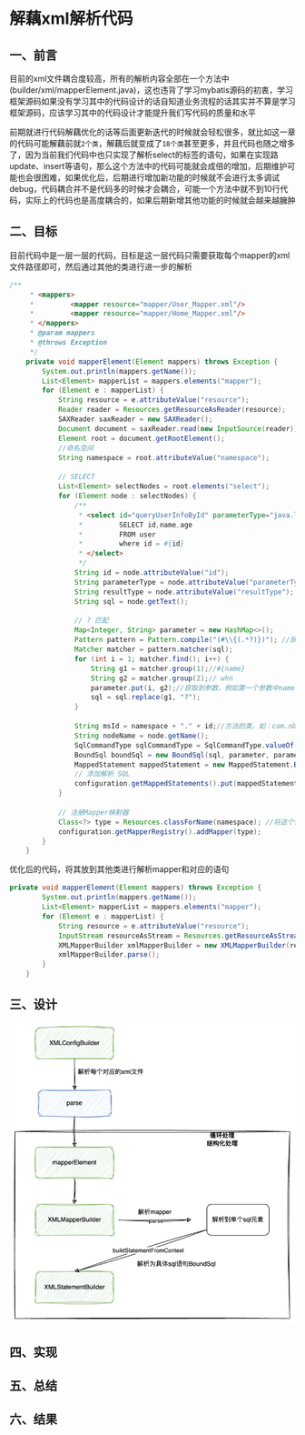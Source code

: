 # 解藕xml解析代码

## 一、前言

目前的xml文件耦合度较高，所有的解析内容全部在一个方法中(builder/xml/mapperElement.java)，这也违背了学习mybatis源码的初衷，学习框架源码如果没有学习其中的代码设计的话自知道业务流程的话其实并不算是学习框架源码，应该学习其中的代码设计才能提升我们写代码的质量和水平

前期就进行代码解藕优化的话等后面更新迭代的时候就会轻松很多，就比如这一章的代码可能解藕前就`2个类`，解藕后就变成了`18个类`甚至更多，并且代码也随之增多了，因为当前我们代码中也只实现了解析select的标签的语句，如果在实现路update、insert等语句，那么这个方法中的代码可能就会成倍的增加，后期维护可能也会很困难，如果优化后，后期进行增加新功能的时候就不会进行太多调试debug，代码耦合并不是代码多的时候才会耦合，可能一个方法中就不到10行代码，实际上的代码也是高度耦合的，如果后期新增其他功能的时候就会越来越臃肿

## 二、目标

目前代码中是一层一层的代码，目标是这一层代码只需要获取每个mapper的xml文件路径即可，然后通过其他的类进行进一步的解析

```java
/**
     * <mappers>
     *         <mapper resource="mapper/User_Mapper.xml"/>
     *         <mapper resource="mapper/Home_Mapper.xml"/>
     * </mappers>
     * @param mappers
     * @throws Exception
     */
    private void mapperElement(Element mappers) throws Exception {
        System.out.println(mappers.getName());
        List<Element> mapperList = mappers.elements("mapper");
        for (Element e : mapperList) {
            String resource = e.attributeValue("resource");
            Reader reader = Resources.getResourceAsReader(resource);
            SAXReader saxReader = new SAXReader();
            Document document = saxReader.read(new InputSource(reader));
            Element root = document.getRootElement();
            //命名空间
            String namespace = root.attributeValue("namespace");

            // SELECT
            List<Element> selectNodes = root.elements("select");
            for (Element node : selectNodes) {
                /**
                 * <select id="queryUserInfoById" parameterType="java.lang.Long" resultType="com.nbsb.mybatis.test.po.User">
                 *         SELECT id,name,age
                 *         FROM user
                 *         where id = #{id}
                 * </select>
                 */
                String id = node.attributeValue("id");
                String parameterType = node.attributeValue("parameterType");
                String resultType = node.attributeValue("resultType");
                String sql = node.getText();

                // ? 匹配
                Map<Integer, String> parameter = new HashMap<>();
                Pattern pattern = Pattern.compile("(#\\{(.*?)})"); //获取#{}中的内容
                Matcher matcher = pattern.matcher(sql);
                for (int i = 1; matcher.find(); i++) {
                    String g1 = matcher.group(1);//#{name}
                    String g2 = matcher.group(2);// whn
                    parameter.put(i, g2);//获取到参数，例如第一个参数中name填whn
                    sql = sql.replace(g1, "?");
                }

                String msId = namespace + "." + id;//方法的类，如：com.nbsb.mybatis.test.dao.IUserDao.queryUserInfoById
                String nodeName = node.getName();
                SqlCommandType sqlCommandType = SqlCommandType.valueOf(nodeName.toUpperCase(Locale.ENGLISH));
                BoundSql boundSql = new BoundSql(sql, parameter, parameterType, resultType);
                MappedStatement mappedStatement = new MappedStatement.Builder( configuration,msId, sqlCommandType, boundSql).build();
                // 添加解析 SQL
                configuration.getMappedStatements().put(mappedStatement.getId(), mappedStatement);
            }

            // 注册Mapper映射器
            Class<?> type = Resources.classForName(namespace); //将这个包名称加载成类
            configuration.getMapperRegistry().addMapper(type);
        }
    }
```

优化后的代码，将其放到其他类进行解析mapper和对应的语句

```java
private void mapperElement(Element mappers) throws Exception {
        System.out.println(mappers.getName());
        List<Element> mapperList = mappers.elements("mapper");
        for (Element e : mapperList) {
            String resource = e.attributeValue("resource");
            InputStream resourceAsStream = Resources.getResourceAsStream(resource);
            XMLMapperBuilder xmlMapperBuilder = new XMLMapperBuilder(resourceAsStream, configuration, resource);
            xmlMapperBuilder.parse();
        }
    }
```



## 三、设计



![代码设计](../../public/mybatis/8/mybatis-240407-03-2909959.png)



## 四、实现

## 五、总结

## 六、结果